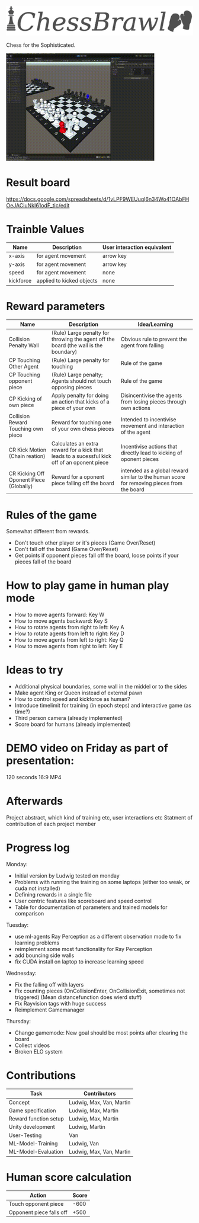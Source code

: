 ![Logo](media/logo.png)

Chess for the Sophisticated.

![Demo of ChessBrawl](media/Demo.gif)

# Result board

https://docs.google.com/spreadsheets/d/1vLPF9WEUuqI6n34Wo41OAbFHOeJACiuNkI61odF_tic/edit

# Trainble Values

| Name  | Description | User interaction equivalent |
| ------------- | ------------- | ------------- |
| x-axis  | for agent movement  | arrow key |
| y-axis  | for agent movement  | arrow key |
| speed | for agent movement  | none |
| kickforce |  applied to kicked objects  | none |

# Reward parameters

| Name  | Description | Idea/Learning |
| ------------- | ------------- | ------------- |
| Collision Penalty Wall | (Rule) Large penalty for throwing the agent off the board (the wall is the boundary) | Obvious rule to prevent the agent from falling |
| CP Touching Other Agent  | (Rule) Large penalty for touching  | Rule of the game |
| CP Touching opponent piece | (Rule) Large penalty; Agents should not touch opposing pieces | Rule of the game |
| CP Kicking of own piece |  Apply penalty for doing an action that kicks of a piece of your own  | Disincentivise the agents from losing pieces through own actions  |
| Collision Reward Touching own piece | Reward for touching one of your own chess pieces  | Intended to incentivise movement and interaction of the agent |
| CR Kick Motion (Chain reation)  | Calculates an extra reward for a kick that leads to a sucessful kick off of an oponent piece | Incentivise actions that directly lead to kicking of oponent pieces |
| CR Kicking Off Oponent Piece (Globally) | Reward for a oponent piece falling off the board | intended as a global reward similar to the human score for removing pieces from the board |

# Rules of the game

Somewhat different from rewards.
* Don't touch other player or it's pieces (Game Over/Reset)
* Don't fall off the board (Game Over/Reset)
* Get points if opponent pieces fall off the board, loose points if your pieces fall of the board

# How to play game in human play mode
* How to move agents forward: Key W
* How to move agents backward: Key S
* How to rotate agents from right to left: Key A
* How to rotate agents from left to right: Key D
* How to move agents from left to right: Key Q
* How to move agents from right to left: Key E
  

# Ideas to try

* Additional physical boundaries, some wall in the middel or to the sides
* Make agent King or Queen instead of external pawn
* How to control speed and kickforce as human?
* Introduce timelimit for training (in epoch steps) and interactive game (as time?)
* Third person camera (already implemented)
* Score board for humans (already implemented)

# DEMO video on Friday as part of presentation:

120 seconds
16:9 MP4

# Afterwards
Project abstract, which kind of training etc, user interactions etc
Statment of contribution of each project member

# Progress log
Monday:
* Initial version by Ludwig tested on monday
* Problems with running the training on some laptops (either too weak, or cuda not installed)
* Defining rewards in a single file
* User centric features like scoreboard and speed control
* Table for documentation of parameters and trained models for comparison



Tuesday:
* use ml-agents Ray Perception as a different observation mode to fix learning problems
* reimplement some most functionality for Ray Perception 
* add bouncing side walls
* fix CUDA install on laptop to increase learning speed


Wednesday:
* Fix the falling off with layers
* Fix counting pieces (OnCollisionEnter, OnCollisionExit, sometimes not triggered) (Mean distancefunction does wierd stuff)
* Fix Rayvision tags with huge success
* Reimplement Gamemanager

Thursday:
* Change gamemode: New goal should be most points after clearing the board
* Collect videos
* Broken ELO system 

# Contributions

| Task  | Contributors |
| ------------- | ------------- |
| Concept | Ludwig, Max, Van, Martin |
| Game specification | Ludwig, Max, Martin  |
| Reward function setup | Ludwig, Max, Martin |
| Unity development | Ludwig, Martin |
| User-Testing | Van |
| ML-Model-Training | Ludwig, Van |
| ML-Model-Evaluation | Ludwig, Max, Van, Martin |

# Human score calculation

| Action  | Score |
| ------------- | ------------- |
| Touch opponent piece | -600 |
| Opponent piece falls off | +500 |
